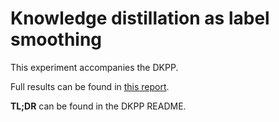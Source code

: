 # Knowledge distillation as label smoothing

This experiment accompanies the DKPP.

Full results can be found in [this report](https://wandb.ai/binpord/kd-cifar100-resnet18/reports/Knowledge-distillation-as-label-smoothing--VmlldzoxODY0MDQx?accessToken=03x5bwneljau2b8kh0mzg4bttxxtp7fwbfeo03vtw5zl6a2frbq56wckkmdh5q9u).

**TL;DR** can be found in the DKPP README.
